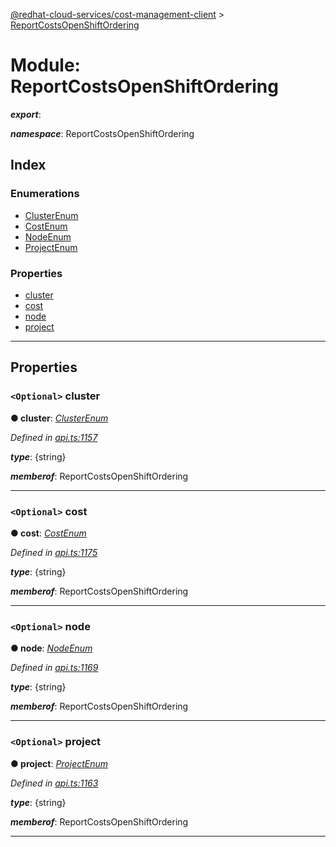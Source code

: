 [@redhat-cloud-services/cost-management-client](../README.md) > [ReportCostsOpenShiftOrdering](../modules/reportcostsopenshiftordering.md)

# Module: ReportCostsOpenShiftOrdering

*__export__*: 

*__namespace__*: ReportCostsOpenShiftOrdering

## Index

### Enumerations

* [ClusterEnum](../enums/reportcostsopenshiftordering.clusterenum.md)
* [CostEnum](../enums/reportcostsopenshiftordering.costenum.md)
* [NodeEnum](../enums/reportcostsopenshiftordering.nodeenum.md)
* [ProjectEnum](../enums/reportcostsopenshiftordering.projectenum.md)

### Properties

* [cluster](reportcostsopenshiftordering.md#cluster)
* [cost](reportcostsopenshiftordering.md#cost)
* [node](reportcostsopenshiftordering.md#node)
* [project](reportcostsopenshiftordering.md#project)

---

## Properties

<a id="cluster"></a>

### `<Optional>` cluster

**● cluster**: *[ClusterEnum](../enums/reportcostsopenshiftordering.clusterenum.md)*

*Defined in [api.ts:1157](https://github.com/RedHatInsights/javascript-clients/blob/master/packages/cost-management/api.ts#L1157)*

*__type__*: {string}

*__memberof__*: ReportCostsOpenShiftOrdering

___
<a id="cost"></a>

### `<Optional>` cost

**● cost**: *[CostEnum](../enums/reportcostsopenshiftordering.costenum.md)*

*Defined in [api.ts:1175](https://github.com/RedHatInsights/javascript-clients/blob/master/packages/cost-management/api.ts#L1175)*

*__type__*: {string}

*__memberof__*: ReportCostsOpenShiftOrdering

___
<a id="node"></a>

### `<Optional>` node

**● node**: *[NodeEnum](../enums/reportcostsopenshiftordering.nodeenum.md)*

*Defined in [api.ts:1169](https://github.com/RedHatInsights/javascript-clients/blob/master/packages/cost-management/api.ts#L1169)*

*__type__*: {string}

*__memberof__*: ReportCostsOpenShiftOrdering

___
<a id="project"></a>

### `<Optional>` project

**● project**: *[ProjectEnum](../enums/reportcostsopenshiftordering.projectenum.md)*

*Defined in [api.ts:1163](https://github.com/RedHatInsights/javascript-clients/blob/master/packages/cost-management/api.ts#L1163)*

*__type__*: {string}

*__memberof__*: ReportCostsOpenShiftOrdering

___

